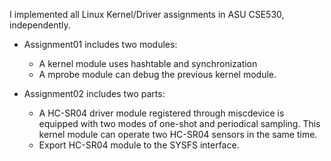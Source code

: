 I implemented all Linux Kernel/Driver assignments in ASU CSE530, independently.
*   Assignment01 includes two modules: 
    *   A kernel module uses hashtable and synchronization
    *   A mprobe module can debug the previous kernel module.

*   Assignment02 includes two parts:
    *   A HC-SR04 driver module registered through miscdevice is equipped with two modes of one-shot and periodical sampling. This kernel module can operate two HC-SR04 sensors in the same time.
    *   Export HC-SR04 module to the SYSFS interface.

